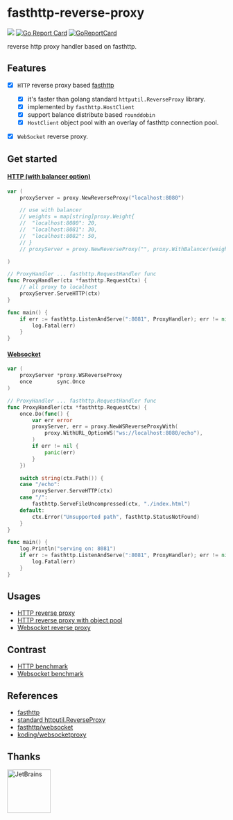 # fasthttp-reverse-proxy
![](https://img.shields.io/badge/LICENSE-MIT-blue.svg) [![Go Report Card](https://goreportcard.com/badge/github.com/yeqown/fasthttp-reverse-proxy/v2)](https://goreportcard.com/report/github.com/yeqown/fasthttp-reverse-proxy/v2) [![GoReportCard](https://godoc.org/github.com/yeqown/fasthttp-reverse-proxy/v2?status.svg)](https://godoc.org/github.com/yeqown/fasthttp-reverse-proxy/v2)

reverse http proxy handler based on fasthttp.

## Features

- [x] `HTTP` reverse proxy based [fasthttp](https://github.com/valyala/fasthttp)
  
	- [x] it's faster than golang standard `httputil.ReverseProxy` library.
	- [x] implemented by `fasthttp.HostClient` 
	- [x] support balance distribute based `rounddobin`
	- [x] `HostClient` object pool with an overlay of fasthttp connection pool.

* [x] `WebSocket` reverse proxy.

## Get started

#### [HTTP (with balancer option)](./examples/fasthttp-reverse-proxy-with-bla/proxy.go)

```go
var (
	proxyServer = proxy.NewReverseProxy("localhost:8080")

	// use with balancer
	// weights = map[string]proxy.Weight{
	// 	"localhost:8080": 20,
	// 	"localhost:8081": 30,
	// 	"localhost:8082": 50,
	// }
	// proxyServer = proxy.NewReverseProxy("", proxy.WithBalancer(weights))

)

// ProxyHandler ... fasthttp.RequestHandler func
func ProxyHandler(ctx *fasthttp.RequestCtx) {
	// all proxy to localhost
	proxyServer.ServeHTTP(ctx)
}

func main() {
	if err := fasthttp.ListenAndServe(":8081", ProxyHandler); err != nil {
		log.Fatal(err)
	}
}
```

#### [Websocket](./examples/ws-fasthttp-reverse-proxy/README.md)

```go
var (
	proxyServer *proxy.WSReverseProxy
	once        sync.Once
)

// ProxyHandler ... fasthttp.RequestHandler func
func ProxyHandler(ctx *fasthttp.RequestCtx) {
	once.Do(func() {
		var err error
		proxyServer, err = proxy.NewWSReverseProxyWith(
			proxy.WithURL_OptionWS("ws://localhost:8080/echo"),
		)
		if err != nil {
			panic(err)
		}
	})

	switch string(ctx.Path()) {
	case "/echo":
		proxyServer.ServeHTTP(ctx)
	case "/":
		fasthttp.ServeFileUncompressed(ctx, "./index.html")
	default:
		ctx.Error("Unsupported path", fasthttp.StatusNotFound)
	}
}

func main() {
	log.Println("serving on: 8081")
	if err := fasthttp.ListenAndServe(":8081", ProxyHandler); err != nil {
		log.Fatal(err)
	}
}

```

## Usages

* [HTTP reverse proxy](./examples/fasthttp-reverse-proxy/proxy.go)
* [HTTP reverse proxy with object pool](./examples/fasthttp-reverse-proxy-with-pool/pool.go)
* [Websocket reverse proxy](./examples/ws-fasthttp-reverse-proxy)

## Contrast

* [HTTP benchmark](./docs/http-benchmark.md)
* [Websocket benchmark](./docs/ws-benchmark.md)

## References

* [fasthttp](https://github.com/valyala/fasthttp)
* [standard httputil.ReverseProxy](https://golang.org/pkg/net/http/httputil/#ReverseProxy)
* [fasthttp/websocket](https://github.com/fasthttp/websocket)
* [koding/websocketproxy](https://github.com/koding/websocketproxy)

## Thanks

<a href="https://www.jetbrains.com/?from=fasthttp-reverse-proxy" _blank="#">
    <img src="https://www.jetbrains.com/company/brand/img/jetbrains_logo.png" width="100" alt="JetBrains"/>
</a>